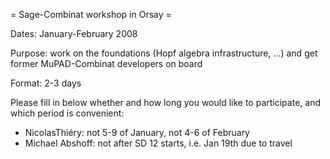 = Sage-Combinat workshop in Orsay =

Dates: January-February 2008

Purpose: work on the foundations (Hopf algebra infrastructure, ...) and get former MuPAD-Combinat developers on board

Format: 2-3 days

Please fill in below whether and how long you would like to participate, and which period is convenient:

 * NicolasThiéry: not 5-9 of January, not 4-6 of February
 * Michael Abshoff: not after SD 12 starts, i.e. Jan 19th due to travel
